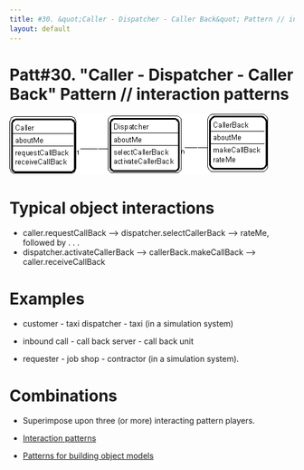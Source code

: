```yaml
---
title: #30. &quot;Caller - Dispatcher - Caller Back&quot; Pattern // interaction patterns
layout: default
---
```




# Patt#30. &quot;Caller - Dispatcher - Caller Back&quot; Pattern // interaction patterns 


 ![Strpat00000035.gif](/Strpat00000035.gif) 

# Typical object interactions 

* caller.requestCallBack --&gt; dispatcher.selectCallerBack --&gt; rateMe, followed by . . .
* dispatcher.activateCallerBack --&gt; callerBack.makeCallBack --&gt; caller.receiveCallBack


# Examples

* customer - taxi dispatcher - taxi (in a simulation system)
* inbound call - call back server - call back unit


* requester - job shop - contractor (in a simulation system).


# Combinations 

* Superimpose upon three (or more) interacting pattern players.


*  [Interaction patterns](/interaction-patterns.html) 
*  [Patterns for building object models](/patterns-for-building-object-models.html) 


